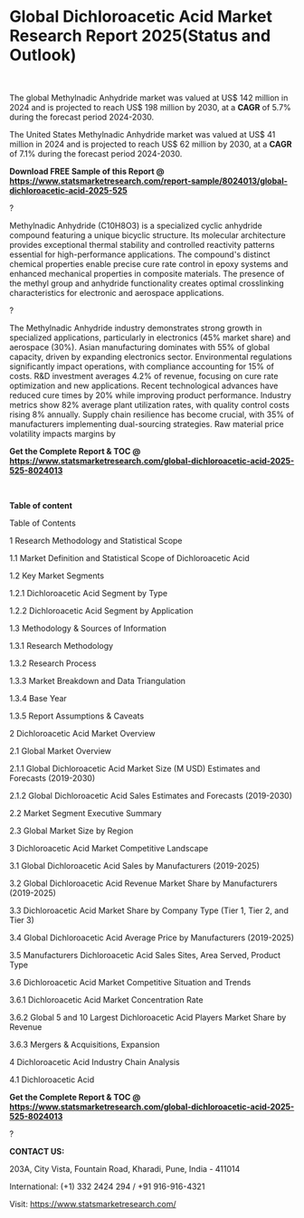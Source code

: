 <h1>Global Dichloroacetic Acid Market Research Report 2025(Status and Outlook)</h1><br/><p>The global Methylnadic Anhydride market was valued at US$ 142 million in 2024 and is projected to reach US$ 198 million by 2030, at a <strong>CAGR</strong> of 5.7% during the forecast period 2024-2030.</p>
 
 
 
 <p>The United States Methylnadic Anhydride market was valued at US$ 41 million in 2024 and is projected to reach US$ 62 million by 2030, at a <strong>CAGR</strong> of 7.1% during the forecast period 2024-2030.</p>
 
 
 
 <div><b>Download FREE Sample of this Report @ <a href="https://www.statsmarketresearch.com/download-free-sample/8024013/global-dichloroacetic-acid-2025-525">https://www.statsmarketresearch.com/report-sample/8024013/global-dichloroacetic-acid-2025-525</a></b></div>
 
 
 
 <p>? </p>
 
 
 
 <p>Methylnadic Anhydride (C10H8O3) is a specialized cyclic anhydride compound featuring a unique bicyclic structure. Its molecular architecture provides exceptional thermal stability and controlled reactivity patterns essential for high-performance applications. The compound&#39;s distinct chemical properties enable precise cure rate control in epoxy systems and enhanced mechanical properties in composite materials. The presence of the methyl group and anhydride functionality creates optimal crosslinking characteristics for electronic and aerospace applications.</p>
 
 
 
 <p>? </p>
 
 
 
 <p>The Methylnadic Anhydride industry demonstrates strong growth in specialized applications, particularly in electronics (45% market share) and aerospace (30%). Asian manufacturing dominates with 55% of global capacity, driven by expanding electronics sector. Environmental regulations significantly impact operations, with compliance accounting for 15% of costs. R&D investment averages 4.2% of revenue, focusing on cure rate optimization and new applications. Recent technological advances have reduced cure times by 20% while improving product performance. Industry metrics show 82% average plant utilization rates, with quality control costs rising 8% annually. Supply chain resilience has become crucial, with 35% of manufacturers implementing dual-sourcing strategies. Raw material price volatility impacts margins by</p>
 
 
 
 <div><b>Get the Complete Report & TOC @ <a href="https://www.statsmarketresearch.com/global-dichloroacetic-acid-2025-525-8024013">https://www.statsmarketresearch.com/global-dichloroacetic-acid-2025-525-8024013</a></b></div>
 
 
 
 <p><br />
 
 <b>Table of content</b></p>
 
 
 
 <p>Table of Contents<br />
 
 1 Research Methodology and Statistical Scope<br />
 
 1.1 Market Definition and Statistical Scope of Dichloroacetic Acid<br />
 
 1.2 Key Market Segments<br />
 
 1.2.1 Dichloroacetic Acid Segment by Type<br />
 
 1.2.2 Dichloroacetic Acid Segment by Application<br />
 
 1.3 Methodology & Sources of Information<br />
 
 1.3.1 Research Methodology<br />
 
 1.3.2 Research Process<br />
 
 1.3.3 Market Breakdown and Data Triangulation<br />
 
 1.3.4 Base Year<br />
 
 1.3.5 Report Assumptions & Caveats<br />
 
 2 Dichloroacetic Acid Market Overview<br />
 
 2.1 Global Market Overview<br />
 
 2.1.1 Global Dichloroacetic Acid Market Size (M USD) Estimates and Forecasts (2019-2030)<br />
 
 2.1.2 Global Dichloroacetic Acid Sales Estimates and Forecasts (2019-2030)<br />
 
 2.2 Market Segment Executive Summary<br />
 
 2.3 Global Market Size by Region<br />
 
 3 Dichloroacetic Acid Market Competitive Landscape<br />
 
 3.1 Global Dichloroacetic Acid Sales by Manufacturers (2019-2025)<br />
 
 3.2 Global Dichloroacetic Acid Revenue Market Share by Manufacturers (2019-2025)<br />
 
 3.3 Dichloroacetic Acid Market Share by Company Type (Tier 1, Tier 2, and Tier 3)<br />
 
 3.4 Global Dichloroacetic Acid Average Price by Manufacturers (2019-2025)<br />
 
 3.5 Manufacturers Dichloroacetic Acid Sales Sites, Area Served, Product Type<br />
 
 3.6 Dichloroacetic Acid Market Competitive Situation and Trends<br />
 
 3.6.1 Dichloroacetic Acid Market Concentration Rate<br />
 
 3.6.2 Global 5 and 10 Largest Dichloroacetic Acid Players Market Share by Revenue<br />
 
 3.6.3 Mergers & Acquisitions, Expansion<br />
 
 4 Dichloroacetic Acid Industry Chain Analysis<br />
 
 4.1 Dichloroacetic Acid</p>
 
 
 
 <div><b>Get the Complete Report & TOC @ <a href="https://www.statsmarketresearch.com/global-dichloroacetic-acid-2025-525-8024013">https://www.statsmarketresearch.com/global-dichloroacetic-acid-2025-525-8024013</a></b></div>
 
 
 
 <p>? </p>
 
 
 
 <p><b>CONTACT US:</b><br />
 
 203A, City Vista, Fountain Road, Kharadi, Pune, India - 411014<br />
 
 International: (+1) 332 2424 294 / +91 916-916-4321<br />
 
 Visit: <a href="https://www.statsmarketresearch.com/">https://www.statsmarketresearch.com/</a></p>